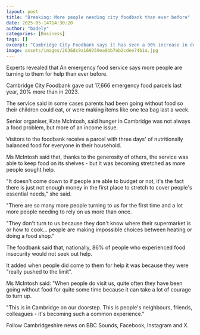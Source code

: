 ```yaml
---
layout: post
title: "Breaking: More people needing city foodbank than ever before"
date: 2025-05-14T14:30:20
author: "badely"
categories: [Business]
tags: []
excerpt: "Cambridge City Foodbank says it has seen a 90% increase in demand since 2019."
image: assets/images/2636dc9a169259ea9bb7eb2cdee74b1a.jpg
---
```


Experts revealed that An emergency food service says more people are turning to them for help than ever before. 

Cambridge City Foodbank gave out 17,666 emergency food parcels last year, 20% more than in 2023.

The service said in some cases parents had been going without food so their children could eat, or were making items like one tea bag last a week.

Senior organiser, Kate McIntosh, said hunger in Cambridge was not always a food problem, but more of an income issue.

Visitors to the foodbank receive a parcel with three days' of nutritionally balanced food for everyone in their household.

Ms McIntosh said that, thanks to the generosity of others, the service was able to keep food on its shelves - but it was becoming stretched as more people sought help.

"It doesn't come down to if people are able to budget or not, it's the fact there is just not enough money in the first place to stretch to cover people's essential needs," she said.

"There are so many more people turning to us for the first time and a lot more people needing to rely on us more than once.

"They don't turn to us because they don't know where their supermarket is or how to cook... people are making impossible choices between heating or doing a food shop." 

The foodbank said that, nationally, 86% of people who experienced food insecurity would not seek out help.

It added when people did come to them for help it was because they were "really pushed to the limit". 

Ms McIntosh said: "When people do visit us, quite often they have been going without food for quite some time because it can take a lot of courage to turn up.

"This is in Cambridge on our doorstep. This is people's neighbours, friends, colleagues - it's becoming such a common experience."

Follow Cambridgeshire news on BBC Sounds, Facebook, Instagram and X.

